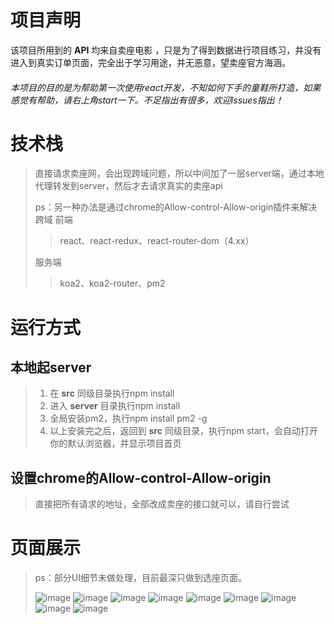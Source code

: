 # 项目声明
该项目所用到的 **API** 均来自卖座电影 ，只是为了得到数据进行项目练习，并没有进入到真实订单页面，完全出于学习用途，并无恶意，望卖座官方海涵。
###### 本项目的目的是为帮助第一次使用react开发，不知如何下手的童鞋所打造，如果感觉有帮助，请右上角start一下。不足指出有很多，欢迎Issues指出！

>
>
>
# 技术栈
> 直接请求卖座网，会出现跨域问题，所以中间加了一层server端，通过本地代理转发到server，然后才去请求真实的卖座api
>
> ps：另一种办法是通过chrome的Allow-control-Allow-origin插件来解决跨域
> 前端
>> react、react-redux、react-router-dom（4.xx）
>
>
> 服务端
>> koa2、koa2-router、pm2
>
>
# 运行方式
## 本地起server
> 1. 在 **src** 同级目录执行npm install
> 2. 进入 **server** 目录执行npm install
> 3. 全局安装pm2，执行npm install pm2 -g
> 4. 以上安装完之后，返回到 **src** 同级目录，执行npm start，会自动打开你的默认浏览器，并显示项目首页
>
## 设置chrome的Allow-control-Allow-origin
> 直接把所有请求的地址，全部改成卖座的接口就可以，请自行尝试
>
>
# 页面展示
> ps：部分UI细节未做处理，目前最深只做到选座页面。
>
> ![image](https://github.com/Newnessday/Newnessday.github.io/blob/master/docs/react-maizuo/demoImg/1.jpg)
> ![image](https://github.com/Newnessday/Newnessday.github.io/blob/master/docs/react-maizuo/demoImg/2.jpg)
> ![image](https://github.com/Newnessday/Newnessday.github.io/blob/master/docs/react-maizuo/demoImg/3.jpg)
> ![image](https://github.com/Newnessday/Newnessday.github.io/blob/master/docs/react-maizuo/demoImg/4.jpg)
> ![image](https://github.com/Newnessday/Newnessday.github.io/blob/master/docs/react-maizuo/demoImg/5.jpg)
> ![image](https://github.com/Newnessday/Newnessday.github.io/blob/master/docs/react-maizuo/demoImg/6.jpg)
> ![image](https://github.com/Newnessday/Newnessday.github.io/blob/master/docs/react-maizuo/demoImg/7.jpg)
> ![image](https://github.com/Newnessday/Newnessday.github.io/blob/master/docs/react-maizuo/demoImg/8.jpg)
> ![image](https://github.com/Newnessday/Newnessday.github.io/blob/master/docs/react-maizuo/demoImg/9.jpg)
